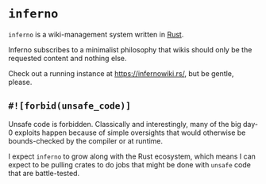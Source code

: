 # `inferno`
`inferno` is a wiki-management system written in
[Rust](https://www.rust-lang.org/).

Inferno subscribes to a minimalist philosophy that wikis should only be the
requested content and nothing else.

Check out a running instance at <https://infernowiki.rs/>, but be gentle,
please.

## `#![forbid(unsafe_code)]`
Unsafe code is forbidden. Classically and interestingly, many of the big day-0
exploits happen because of simple oversights that would otherwise be
bounds-checked by the compiler or at runtime.

I expect `inferno` to grow along with the Rust ecosystem, which means I can
expect to be pulling crates to do jobs that might be done with `unsafe` code
that are battle-tested.
